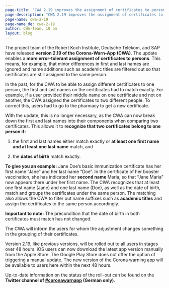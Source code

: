 ```yaml
---
page-title: "CWA 2.19 improves the assignment of certificates to persons"
page-description: "CWA 2.19 improves the assignment of certificates to persons"
page-name: cwa-2-19
page-name_de: cwa-2-19
author: CWA-Team, 10 am
layout: blog
---
```


The project team of the Robert Koch Institute, Deutsche Telekom, and SAP have released **version 2.19 of the Corona-Warn-App (CWA)**. The update enables a **more error-tolerant assignment of certificates to persons**. This means, for example, that minor differences in first and last names are ignored and name additions such as academic titles are filtered out so that certificates are still assigned to the same person.

<!-- overview -->

In the past, for the CWA to be able to assign different certificates to one person, the first and last names on the certificates had to match exactly. For example, if a user provided their middle name on one certificate and not on another, the CWA assigned the certificates to two different people. To correct this, users had to go to the pharmacy to get a new certificate.

With the update, this is no longer necessary, as the CWA can now break down the first and last names into their components when comparing two certificates. This allows it to **recognize that two certificates belong to one person if:**

1. the first and last names either match exactly or **at least one first name and at least one last name** match, and

2. the **dates of birth** match exactly. 

**To give you an example:** Jane Doe’s basic immunization certificate has her first name “Jane” and her last name “Doe”. In the certificate of her booster vaccination, she has indicated her **second name** Maria, so that “Jane Maria” now appears there under her first name. The CWA recognizes that at least one first name (Jane) and one last name (Doe), as well as the date of birth, match and groups the certificates under the same person. The matching also allows the CWA to filter out name suffixes such as **academic titles** and assign the certificates to the same person accordingly. 

**Important to note:** The precondition that the date of birth in both certificates must match has not changed. 

The CWA will inform the users for whom the adjustment changes something in the grouping of their certificates. 

Version 2.19, like previous versions, will be rolled out to all users in stages over 48 hours. iOS users can now download the latest app version manually from the Apple Store. The Google Play Store does not offer the option of triggering a manual update. The new version of the Corona warning app will be available to users here within the next 48 hours. 

Up-to-date information on the status of the roll-out can be found on the **Twitter channel of [#coronawarnapp](https://twitter.com/coronawarnapp) (German only)**.
